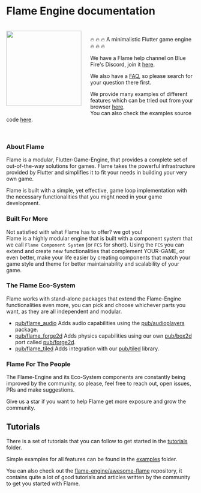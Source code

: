 # Flame Engine documentation

<br>
<img align="left" width="200px" style="margin-right: 24px; margin-bottom: 24px;" src="https://user-images.githubusercontent.com/6718144/101553774-3bc7b000-39ad-11eb-8a6a-de2daa31bd64.png">

:fire: :fire: :fire: A minimalistic Flutter game engine :fire: :fire: :fire:

We have a Flame help channel on Blue Fire's Discord, join it [here](https://discord.gg/5unKpdQD78).

We also have a [FAQ](FAQ.md), so please search for your question there first.

We provide many examples of different features which can be tried out from your browser [here](https://flame-engine.github.io/flame/).<br>
You can also check the examples source code [here](https://github.com/flame-engine/flame/tree/main/examples).

<br>

### About Flame

Flame is a modular, Flutter-Game-Engine, that provides a complete set of out-of-the-way solutions for games.
Flame takes the powerful infrastructure provided by Flutter and simplifies it to fit your needs in building your very own game.

Flame is built with a simple, yet effective, game loop implementation with the necessary functionalities that you might need in your game development.
<!-- Here are some of the functionalities that're already built-into Flame for you to use:
[Input](gesture-input) /
[Images](images#images) /
[Sprites](images#sprite) /
[Sprite-Sheets](images#spritesheet) /
[Animations](images#animation) /
[Collision-Detection](collision_detection) -->

### Built For More

Not satisfied with what Flame has to offer? we got you!<br>
Flame is a highly modular engine that is built with a component system that we call `Flame Component System` (or `FCS` for short).
Using the `FCS` you can extend and create new functionalities that complement YOUR-GAME, or even better, make your life easier by creating components that match your game style and theme for better maintainability and scalability of your game.

### The Flame Eco-System

Flame works with stand-alone packages that extend the Flame-Engine functionalities even more, you can pick and choose whichever parts you want, as they are all independent and modular.
- [pub/flame_audio](https://pub.dev/packages/flame_audio)
Adds audio capabilities using the [pub/audioplayers](https://pub.dev/packages/audioplayers) package.
- [pub/flame_forge2d](https://pub.dev/packages/flame_forge2d)
Adds physics capabilities using our own [pub/box2d](https://pub.dev/packages/box2d) port called [pub/forge2d](https://pub.dev/packages/forge2d).
- [pub/flame_tiled](https://pub.dev/packages/flame_tiled)
Adds integration with our [pub/tiled](https://pub.dev/packages/tiled) library.

### Flame For The People

The Flame-Engine and its Eco-System components are constantly being improved by the community, so please, feel free to reach out, open issues, PRs and make suggestions.

Give us a star if you want to help Flame get more exposure and grow the community.

## Tutorials

There is a set of tutorials that you can follow to get started in the [tutorials](https://github.com/flame-engine/flame/tree/main/tutorials) folder.

Simple examples for all features can be found in the [examples](https://github.com/flame-engine/flame/tree/main/examples) folder.

You can also check out the [flame-engine/awesome-flame](https://github.com/flame-engine/awesomflame-engine/e-flame#articles--tutorials) repository,
it contains quite a lot of good tutorials and articles written by the community to get you started with Flame.